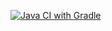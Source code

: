 [![Java CI with Gradle](https://github.com/Vikki-vika/Debit-Card/actions/workflows/gradle.yml/badge.svg)](https://github.com/Vikki-vika/Debit-Card/actions/workflows/gradle.yml)